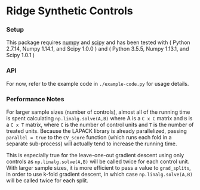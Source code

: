 
# Ridge Synthetic Controls

### Setup

This package requires [numpy](http://www.numpy.org/) and
[scipy](https://www.scipy.org/) and has been tested with ( Python 2.7.14,
Numpy 1.14.1, and Scipy 1.0.0 )  and ( Python 3.5.5, Numpy 1.13.1, and
Scipy 1.0.1 )

### API

For now, refer to the example code in `./example-code.py` for usage
details.

### Performance Notes

For larger sample sizes (number of controls), almost all of the running
time is spent calculating `np.linalg.solve(A,B)` where A is a `C x C`
matrix and `B` is a `C x T` matrix, where `C` is the number of control
units and `T` is the number of treated units.   Because the LAPACK library
is already parallelized, passing `parallel = true` to the `CV_score`
function (which runs each fold in a separate sub-process) will actually
tend to increase the running time. 

This is especially true for the leave-one-out gradient descent using only
controls as `np.linalg.solve(A,B)` will be called twice for each control
unit.  With larger sample sizes, it is more efficient to pass a value to
`grad_splits`, in order to use k-fold gradient descent, in which case
`np.linalg.solve(A,B)` will be called twice for each split.

